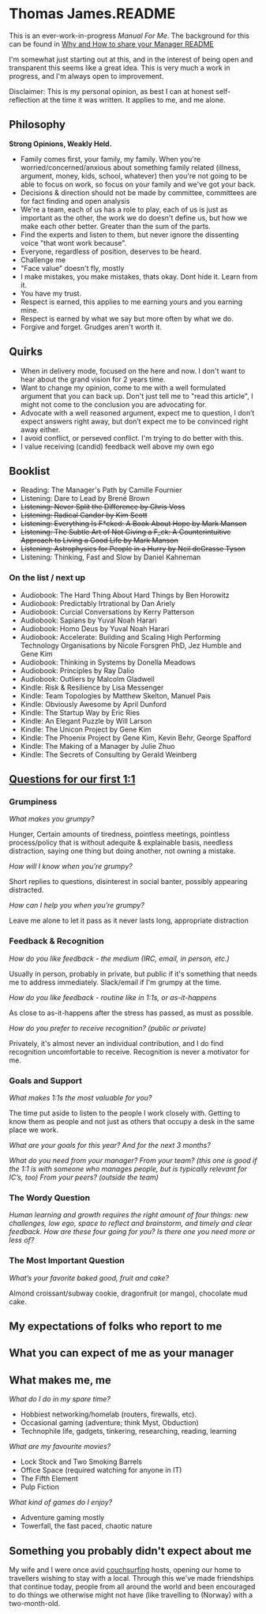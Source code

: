 # Thomas James.README

This is an ever-work-in-progress _Manual For Me_. The background for this can be found in [Why and How to share your Manager README](https://medium.com/@kawomersley/why-and-how-to-share-your-manager-readme-plus-heres-mine-8a4fe188ee1b)

I'm somewhat just starting out at this, and in the interest of being open and transparent this seems like a great idea. This is very much a work in progress, and I'm always open to improvement. 

Disclaimer: This is my personal opinion, as best I can at honest self-reflection at the time it was written. It applies to me, and me alone. 

## Philosophy 

**Strong Opinions, Weakly Held.**

* Family comes first, your family, my family. When you're worried/concerned/anxious about something family related (illness, argument, money, kids, school, whatever) then you're not going to be able to focus on work, so focus on your family and we've got your back. 
* Decisions & direction should not be made by committee, committees are for fact finding and open analysis
* We're a team, each of us has a role to play, each of us is just as important as the other, the work we do doesn't define us, but how we make each other better. Greater than the sum of the parts. 
* Find the experts and listen to them, but never ignore the dissenting voice "that wont work because". 
* Everyone, regardless of position, deserves to be heard. 
* Challenge me
* "Face value" doesn't fly, mostly
* I make mistakes, you make mistakes, thats okay. Dont hide it. Learn from it.
* You have my trust.
* Respect is earned, this applies to me earning yours and you earning mine. 
* Respect is earned by what we say but more often by what we do.
* Forgive and forget. Grudges aren't worth it.

## Quirks 

* When in delivery mode, focused on the here and now. I don't want to hear about the grand vision for 2 years time. 
* Want to change my opinion, come to me with a well formulated argument that you can back up. Don't just tell me to "read this article", I might not come to the conclusion you are advocating for.
* Advocate with a well reasoned argument, expect me to question, I don’t expect answers right away, but don’t expect me to be convinced right away either.
* I avoid conflict, or perseved conflict. I'm trying to do better with this.
* I value receiving (candid) feedback well above my own ego

## Booklist

* Reading: The Manager's Path by Camille Fournier
* Listening: Dare to Lead by Brené Brown
* ~~Listening: Never Split the Difference by Chris Voss~~
* ~~Listening: Radical Candor by Kim Scott~~
* ~~Listening: Everything Is F*cked: A Book About Hope by Mark Manson~~
* ~~Listening: The Subtle Art of Not Giving a F_ck: A Counterintuitive Approach to Living a Good Life by Mark Manson~~
* ~~Listening: Astrophysics for People in a Hurry by Neil deGrasse Tyson~~
* Listening: Thinking, Fast and Slow by Daniel Kahneman

### On the list / next up

* Audiobook: The Hard Thing About Hard Things by Ben Horowitz
* Audiobook: Predictably Irtrational by Dan Ariely
* Audiobook: Curcial Conversations by Kerry Patterson
* Audiobook: Sapians by Yuval Noah Harari
* Audiobook: Homo Deus by Yuval Noah Harari
* Audiobook: Accelerate: Building and Scaling High Performing Technology Organisations by Nicole Forsgren PhD, Jez Humble and Gene Kim
* Audiobook: Thinking in Systems by Donella Meadows
* Audiobook: Principles by Ray Dalio
* Audiobook: Outliers by Malcolm Gladwell
* Kindle: Risk & Resilience by Lisa Messenger
* Kindle: Team Topologies by Matthew Skelton, Manuel Pais
* Kindle: Obviously Awesome by April Dunford
* Kindle: The Startup Way by Eric Ries
* Kindle: An Elegant Puzzle by Will Larson
* Kindle: The Unicon Project by Gene Kim
* Kindle: The Phoenix Project by Gene Kim, Kevin Behr, George Spafford
* Kindle: The Making of a Manager by Julie Zhuo
* Kindle: The Secrets of Consulting by Gerald Weinberg


## [Questions for our first 1:1](https://larahogan.me/blog/first-one-on-one-questions/)

### Grumpiness

_What makes you grumpy?_

Hunger, Certain amounts of tiredness, pointless meetings, pointless process/policy that is without adequite & explainable basis, needless distraction, saying one thing but doing another, not owning a mistake.

_How will I know when you’re grumpy?_

Short replies to questions, disinterest in social banter, possibly appearing distracted.

_How can I help you when you’re grumpy?_

Leave me alone to let it pass as it never lasts long, appropriate distraction

### Feedback & Recognition

_How do you like feedback - the medium (IRC, email, in person, etc.)_

Usually in person, probably in private, but public if it's something that needs me to address immediately. Slack/email if I'm grumpy at the time. 

_How do you like feedback - routine like in 1:1s, or as-it-happens_

As close to as-it-happens after the stress has passed, as must as possible. 

_How do you prefer to receive recognition? (public or private)_

Privately, it's almost never an individual contribution, and I do find recognition uncomfortable to receive. Recognition is never a motivator for me. 

### Goals and Support

_What makes 1:1s the most valuable for you?_

The time put aside to listen to the people I work closely with. Getting to know them as people and not just as others that occupy a desk in the same place we work.

_What are your goals for this year? And for the next 3 months?_

_What do you need from your manager?_
_From your team? (this one is good if the 1:1 is with someone who manages people, but is typically relevant for IC’s, too)_
_From your peers? (outside the team)_

### The Wordy Question

_Human learning and growth requires the right amount of four things: new challenges, low ego, space to reflect and brainstorm, and timely and clear feedback. How are these four going for you? Is there one you need more or less of?_

### The Most Important Question

_What’s your favorite baked good, fruit and cake?_

Almond croissant/subway cookie, dragonfruit (or mango), chocolate mud cake. 

## My expectations of folks who report to me

## What you can expect of me as your manager

## What makes me, me

_What do I do in my spare time?_

* Hobbiest networking/homelab (routers, firewalls, etc). 
* Occasional gaming (adventure; think Myst, Obduction)
* Technophile life, gadgets, tinkering, researching, reading, learning

_What are my favourite movies?_

* Lock Stock and Two Smoking Barrels 
* Office Space (required watching for anyone in IT)
* The Fifth Element 
* Pulp Fiction

_What kind of games do I enjoy?_

* Adventure gaming mostly
* Towerfall, the fast paced, chaotic nature 

## Something you probably didn't expect about me

My wife and I were once avid [couchsurfing](https://www.couchsurfing.com/) hosts, 
opening our home to travellers wishing to stay with a local. Through this we've 
made friendships that continue today, people from all around the world and been 
encouraged to do things we otherwise might not have (like travelling to (Norway)
with a two-month-old.


